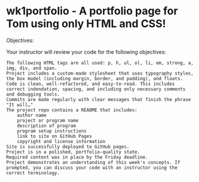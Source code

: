 # wk1portfolio - A portfolio page for Tom using only HTML and CSS!

Objectives: 

Your instructor will review your code for the following objectives:

    The following HTML tags are all used: p, h, ul, ol, li, em, strong, a, img, div, and span.
    Project includes a custom-made stylesheet that uses typography styles, the box model (including margin, border, and padding), and floats.
    Code is clean, well-refactored, and easy-to-read. This includes correct indendation, spacing, and including only necessary comments and debugging tools.
    Commits are made regularly with clear messages that finish the phrase "It will…"
    The project repo contains a README that includes:
        author name
        project or program name
        description of program
        program setup instructions
        link to site on GitHub Pages
        copyright and license information
    Site is successfully deployed to GitHub pages.
    Project is in a polished, portfolio-quality state.
    Required content was in place by the Friday deadline.
    Project demonstrates an understanding of this week's concepts. If prompted, you can discuss your code with an instructor using the correct terminology.
